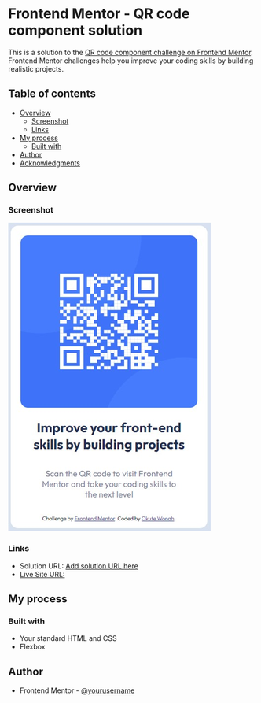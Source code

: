 # Frontend Mentor - QR code component solution

This is a solution to the [QR code component challenge on Frontend Mentor](https://www.frontendmentor.io/challenges/qr-code-component-iux_sIO_H). Frontend Mentor challenges help you improve your coding skills by building realistic projects. 

## Table of contents

- [Overview](#overview)
  - [Screenshot](#screenshot)
  - [Links](#links)
- [My process](#my-process)
  - [Built with](#built-with)
- [Author](#author)
- [Acknowledgments](#acknowledgments)


## Overview

### Screenshot

![](./screenshot.jpg)

### Links

- Solution URL: [Add solution URL here](https://your-solution-url.com)
- [Live Site URL:](https://okutewonah.github.io/fm-qr-code-component-challenge/)

## My process

### Built with

- Your standard HTML and CSS
- Flexbox

## Author

- Frontend Mentor - [@yourusername](https://www.frontendmentor.io/profile/okutewonah)

